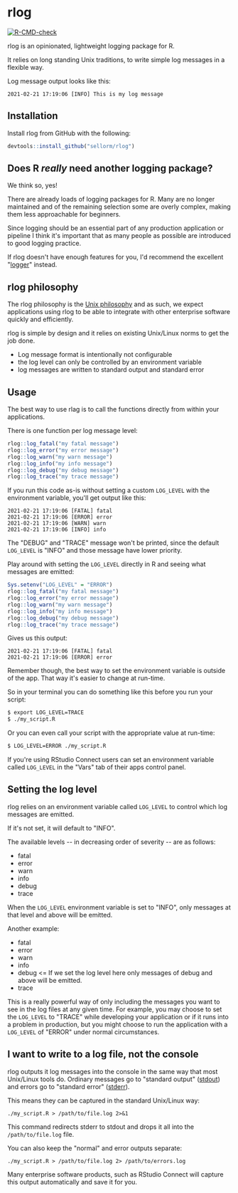 # rlog

<!-- badges: start -->
[![R-CMD-check](https://github.com/sellorm/rlog/workflows/R-CMD-check/badge.svg)](https://github.com/sellorm/rlog/actions)
<!-- badges: end -->

rlog is an opinionated, lightweight logging package for R.

It relies on long standing Unix traditions, to write simple log messages in a flexible way.

Log message output looks like this:

```
2021-02-21 17:19:06 [INFO] This is my log message
```

## Installation

Install rlog from GitHub with the following:

``` r
devtools::install_github("sellorm/rlog")
```

## Does R _really_ need another logging package?

We think so, yes!

There are already loads of logging packages for R. Many are no longer maintained and of the remaining selection some are overly complex, making them less approachable for beginners.

Since logging should be an essential part of any production application or pipeline I think it's important that as many people as possible are introduced to good logging practice.

If rlog doesn't have enough features for you, I'd recommend the excellent "[logger](https://cran.r-project.org/package=logger)" instead.

## rlog philosophy

The rlog philosophy is the [Unix philosophy](https://en.wikipedia.org/wiki/Unix_philosophy) and as such, we expect applications using rlog to be able to integrate with other enterprise software quickly and efficiently.

rlog is simple by design and it relies on existing Unix/Linux norms to get the job done.

* Log message format is intentionally not configurable
* the log level can only be controlled by an environment variable
* log messages are written to standard output and standard error

## Usage

The best way to use rlag is to call the functions directly from within your applications.

There is one function per log message level:

``` r
rlog::log_fatal("my fatal message")
rlog::log_error("my error message")
rlog::log_warn("my warn message")
rlog::log_info("my info message")
rlog::log_debug("my debug message")
rlog::log_trace("my trace message")
```

If you run this code as-is without setting a custom `LOG_LEVEL` with the environment variable, you'll get output like this:

```
2021-02-21 17:19:06 [FATAL] fatal
2021-02-21 17:19:06 [ERROR] error
2021-02-21 17:19:06 [WARN] warn
2021-02-21 17:19:06 [INFO] info
```

The "DEBUG" and "TRACE" message won't be printed, since the default `LOG_LEVEL` is "INFO" and those message have lower priority.

Play around with setting the `LOG_LEVEL` directly in R and seeing what messages are emitted:

``` r
Sys.setenv("LOG_LEVEL" = "ERROR")
rlog::log_fatal("my fatal message")
rlog::log_error("my error message")
rlog::log_warn("my warn message")
rlog::log_info("my info message")
rlog::log_debug("my debug message")
rlog::log_trace("my trace message")
```

Gives us this output:

```
2021-02-21 17:19:06 [FATAL] fatal
2021-02-21 17:19:06 [ERROR] error
```

Remember though, the best way to set the environment variable is outside of the app. That way it's easier to change at run-time.

So in your terminal you can do something like this before you run your script:

``` sh
$ export LOG_LEVEL=TRACE
$ ./my_script.R
```

Or you can even call your script with the appropriate value at run-time:

``` sh
$ LOG_LEVEL=ERROR ./my_script.R
```

If you're using RStudio Connect users can set an environment variable called `LOG_LEVEL` in the "Vars" tab of their apps control panel.

## Setting the log level

rlog relies on an environment variable called `LOG_LEVEL` to control which log messages are emitted.

If it's not set, it will default to "INFO".

The available levels -- in decreasing order of severity -- are as follows:

* fatal
* error
* warn
* info
* debug
* trace

When the `LOG_LEVEL` environment variable is set to "INFO", only messages at that level and above will be emitted.

Another example:

* fatal
* error
* warn 
* info
* debug <= If we set the log level here only messages of debug and above will be emitted.
* trace

This is a really powerful way of only including the messages you want to see in the log files at any given time. For example, you may choose to set the `LOG_LEVEL` to "TRACE" while developing your application or if it runs into a problem in production, but you might choose to run the application with a `LOG_LEVEL` of "ERROR" under normal circumstances.


## I want to write to a log file, not the console

rlog outputs it log messages into the console in the same way that most Unix/Linux tools do. Ordinary messages go to "standard output" ([stdout](https://en.wikipedia.org/wiki/Standard_streams#Standard_output_(stdout))) and errors go to "standard error" ([stderr](https://en.wikipedia.org/wiki/Standard_streams#Standard_error_(stderr))).

This means they can be captured in the standard Unix/Linux way:

```
./my_script.R > /path/to/file.log 2>&1
```

This command redirects stderr to stdout and drops it all into the `/path/to/file.log` file.

You can also keep the "normal" and error outputs separate:

```
./my_script.R > /path/to/file.log 2> /path/to/errors.log
```

Many enterprise software products, such as RStudio Connect will capture this output automatically and save it for you.
